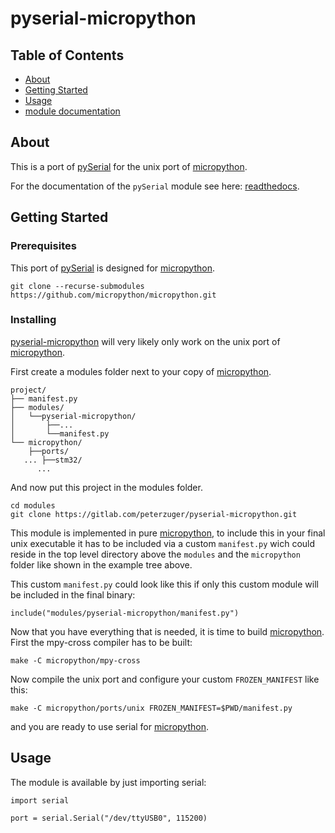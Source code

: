 # pyserial-micropython

## Table of Contents
+ [About](#about)
+ [Getting Started](#getting_started)
+ [Usage](#usage)
+ [module documentation](https://pyserial.readthedocs.io/en/latest/)

## About <a name = "about"></a>
This is a port of [pySerial][2] for the unix port of [micropython][1].

For the documentation of the `pySerial` module see here:
[readthedocs](https://pyserial.readthedocs.io/en/latest/).

## Getting Started <a name = "getting_started"></a>

### Prerequisites
This port of [pySerial][2] is designed for [micropython][1].
```
git clone --recurse-submodules https://github.com/micropython/micropython.git
```

### Installing
[pyserial-micropython](https://github.com/peterzuger/pyserial-micropython) will
very likely only work on the unix port of [micropython][1].

First create a modules folder next to your copy of [micropython][1].
```
project/
├── manifest.py
├── modules/
│   └──pyserial-micropython/
│       ├──...
│       └──manifest.py
└── micropython/
    ├──ports/
   ... ├──stm32/
      ...
```

And now put this project in the modules folder.
```
cd modules
git clone https://gitlab.com/peterzuger/pyserial-micropython.git
```

This module is implemented in pure [micropython][1], to include this in your final
unix executable it has to be included via a custom `manifest.py` wich could
reside in the top level directory above the `modules` and the `micropython`
folder like shown in the example tree above.

This custom `manifest.py` could look like this if only this custom module will
be included in the final binary:
```
include("modules/pyserial-micropython/manifest.py")
```

Now that you have everything that is needed, it is time to build
[micropython][1]. First the mpy-cross compiler has to be built:
```
make -C micropython/mpy-cross
```

Now compile the unix port and configure your custom `FROZEN_MANIFEST` like this:
```
make -C micropython/ports/unix FROZEN_MANIFEST=$PWD/manifest.py
```

and you are ready to use serial for [micropython][1].

## Usage <a name = "usage"></a>
The module is available by just importing serial:
```
import serial

port = serial.Serial("/dev/ttyUSB0", 115200)
```

[1]: https://github.com/micropython/micropython
[2]: https://github.com/pyserial/pyserial/
